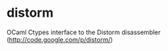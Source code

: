 distorm
=======

OCaml Ctypes interface to the Distorm disassembler (http://code.google.com/p/distorm/)
